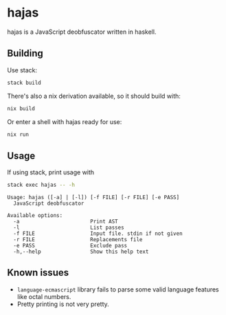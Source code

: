 # hajas

hajas is a JavaScript deobfuscator written in haskell.

## Building

Use stack:

```bash
stack build
```

There's also a nix derivation available, so it should build with:

```bash
nix build
```

Or enter a shell with hajas ready for use:

```bash
nix run
```

## Usage

If using stack, print usage with

```bash
stack exec hajas -- -h
```

```
Usage: hajas ([-a] | [-l]) [-f FILE] [-r FILE] [-e PASS]
  JavaScript deobfuscator

Available options:
  -a                       Print AST
  -l                       List passes
  -f FILE                  Input file. stdin if not given
  -r FILE                  Replacements file
  -e PASS                  Exclude pass
  -h,--help                Show this help text

```

## Known issues

* `language-ecmascript` library fails to parse some valid language
  features like octal numbers.
* Pretty printing is not very pretty.
